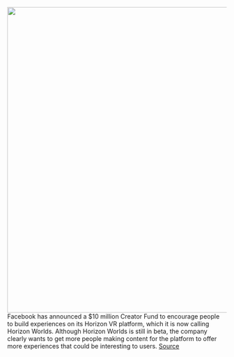 <img src='https://cdn.vox-cdn.com/thumbor/14SmT6BsL0Sz0TfqELvBYS5V0is=/0x0:780x430/1200x800/filters:focal(328x153:452x277)/cdn.vox-cdn.com/uploads/chorus_image/image/69965560/243689806_580600176613230_3239613562166238562_n.0.png' width='700px' /><br/>
Facebook has announced a $10 million Creator Fund to encourage people to build experiences on its Horizon VR platform, which it is now calling Horizon Worlds. Although Horizon Worlds is still in beta, the company clearly wants to get more people making content for the platform to offer more experiences that could be interesting to users.
<a href='https://www.theverge.com/2021/10/7/22714876/facebook-horizon-worlds-creators-fund-social-vr-platform-metaverse'> Source <a/>
